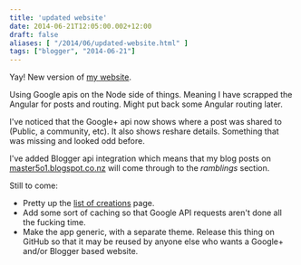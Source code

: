 ```yaml
---
title: 'updated website'
date: 2014-06-21T12:05:00.002+12:00
draft: false
aliases: [ "/2014/06/updated-website.html" ]
tags: ["blogger", "2014-06-21"]
---
```


Yay! New version of [my website](http://jason.schwarzenberger.co.nz/).  
  
Using Google apis on the Node side of things. Meaning I have scrapped the Angular for posts and routing. Might put back some Angular routing later.  
  
I've noticed that the Google+ api now shows where a post was shared to (Public, a community, etc). It also shows reshare details. Something that was missing and looked odd before.  
  
I've added Blogger api integration which means that my blog posts on [master5o1.blogspot.co.nz](http://master5o1.blogspot.co.nz/) will come through to the _ramblings_ section.  
  
Still to come:  
  

*   Pretty up the [list of creations](http://jason.schwarzenberger.co.nz/Creations) page.
*   Add some sort of caching so that Google API requests aren't done all the fucking time.
*   Make the app generic, with a separate theme. Release this thing on GitHub so that it may be reused by anyone else who wants a Google+ and/or Blogger based website.